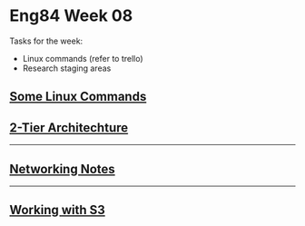 # Eng84 Week 08
Tasks for the week:
- Linux commands (refer to trello)
- Research staging areas


## [Some Linux Commands](./day_01/linux_commands.md)
## [2-Tier Architechture](./day_01/2tier_architechture_aws.md)
---
## [Networking Notes](./day_02/networking_info.md)
---
## [Working with S3](./day_03/s3.md)